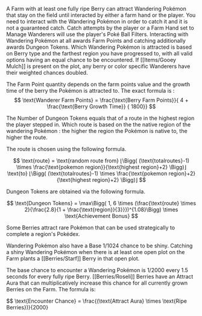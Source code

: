 A Farm with at least one fully ripe Berry can attract Wandering Pokémon that stay on the field until interacted by either a farm hand or the player. You  need to interact with the Wandering Pokémon in order to catch it and it is not a guaranteed catch.  Catch attempts by the player or a Farm Hand set to Manage Wanderers will use the player's  Poké Ball Filters. Interacting with Wandering Pokémon at all awards Farm Points and catching additionally awards Dungeon Tokens. Which Wandering Pokémon is attracted is based on Berry type and the farthest region you have progressed to, with all valid options having an equal chance to be encountered.  If [[Items/Gooey Mulch]] is present on the plot, any berry or color specific Wanderers have their weighted chances doubled.

The Farm Point quantity depends on the farm points value and the growth time of the berry the Pokémon is attracted to. The exact formula is :
$$ \text{Wanderer Farm Points} =  \frac{\text{Berry Farm Points}}{ 4 + \frac{\text{Berry Growth Time}} { 1800}} $$

The Number of Dungeon Tokens equals that of a route in the highest region the player stepped in. Which route is based on the the native region of the wandering Pokémon : the higher the region the Pokémon is native to, the higher the route.

The route is chosen using the following formula.

$$ \text{route} = \text{random route from}   ⌊\Bigg( (\text{totalroutes}-1) \times \frac{\text{pokemon region}}{\text{highest region}+2} \Bigg)⌋  \text{to}   ⌊\Bigg( (\text{totalroutes}-1) \times \frac{\text{pokemon region}+2}{\text{highest region}+2} \Bigg)⌋ $$

Dungeon Tokens are obtained via the following formula.

$$ \text{Dungeon Tokens} = \max\Bigg( 1, 6 \times (\frac{\text{route} \times 2}{\frac{2.8}{1 + \frac{\text{region}}{3}}})^{1.08}\Bigg) \times \text{Achievement Bonus} $$


Some Berries attract rare Pokémon that can be used strategically to complete a region's Pokédex.

Wandering Pokémon also have a Base 1/1024 chance to be shiny. Catching a shiny Wandering Pokémon when there is at least one open plot on the Farm plants a [[Berries/Starf]] Berry in that open plot.

The base chance to encounter a Wandering Pokémon is 1/2000 every 1.5 seconds for every fully ripe Berry. [[Berries/Roseli]] Berries have an Attract Aura that can multiplicatively increase this chance for all currently grown Berries on the Farm. The formula is:

$$ \text{Encounter Chance} = \frac{(\text{Attract Aura} \times \text{Ripe Berries})}{2000}